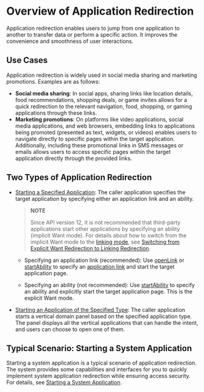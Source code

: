 # Overview of Application Redirection

Application redirection enables users to jump from one application to another to transfer data or perform a specific action. It improves the convenience and smoothness of user interactions.

## Use Cases
Application redirection is widely used in social media sharing and marketing promotions. Examples are as follows:

- **Social media sharing**: In social apps, sharing links like location details, food recommendations, shopping deals, or game invites allows for a quick redirection to the relevant navigation, food, shopping, or gaming applications through these links.
- **Marketing promotions**: On platforms like video applications, social media applications, and web browsers, embedding links to applications being promoted (presented as text, widgets, or videos) enables users to navigate directly to specific pages within the target application. Additionally, including these promotional links in SMS messages or emails allows users to access specific pages within the target application directly through the provided links.


## Two Types of Application Redirection


- [Starting a Specified Application](app-startup-overview.md): The caller application specifies the target application by specifying either an application link and an ability.

    > **NOTE**
    >
    > Since API version 12, it is not recommended that third-party applications start other applications by specifying an ability (implicit Want mode). For details about how to switch from the implicit Want mode to the [linking mode](app-startup-overview.md#application-links), see [Switching from Explicit Want Redirection to Linking Redirection](uiability-startup-adjust.md).

    - Specifying an application link (recommended): Use [openLink](../reference/apis-ability-kit/js-apis-inner-application-uiAbilityContext.md#uiabilitycontextopenlink12) or [startAbility](../reference/apis-ability-kit/js-apis-inner-application-uiAbilityContext.md#uiabilitycontextstartability) to specify an [application link](app-startup-overview.md#application-links) and start the target application page.

    - Specifying an ability (not recommended): Use [startAbility](../reference/apis-ability-kit/js-apis-inner-application-uiAbilityContext.md#uiabilitycontextstartability) to specify an ability and explicitly start the target application page. This is the explicit Want mode.


- [Starting an Application of the Specified Type](start-intent-panel.md): The caller application starts a vertical domain panel based on the specified application type. The panel displays all the vertical applications that can handle the intent, and users can choose to open one of them.


## Typical Scenario: Starting a System Application

Starting a system application is a typical scenario of application redirection. The system provides some capabilities and interfaces for you to quickly implement system application redirection while ensuring access security. For details, see [Starting a System Application](system-app-startup.md).
